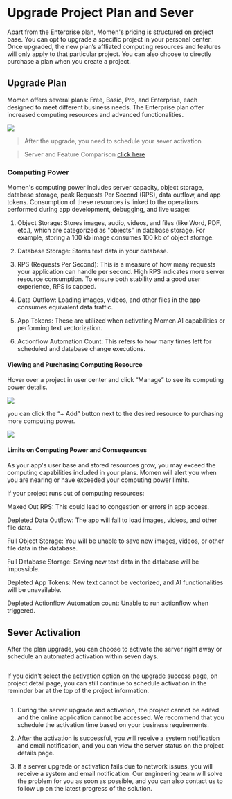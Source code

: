 # Upgrade Project Plan and Sever

Apart from the Enterprise plan, Momen's pricing is structured on project base. You can opt to upgrade a specific project in your personal center. Once upgraded, the new plan’s affliated computing resources and features will only apply to that particular project. You can also choose to directly purchase a plan when you create a project.

## Upgrade Plan

Momen offers several plans: Free, Basic, Pro, and Enterprise, each designed to meet different business needs. The Enterprise plan offer increased computing resources and advanced functionalities.

![](<../.gitbook/assets/0 (1).png>)

> After the upgrade, you need to schedule your sever activation

> Server and Feature Comparison [click here](https://momen.app/pricing)

### Computing Power
Momen's computing power includes server capacity, object storage, database storage, peak Requests Per Second (RPS), data outflow, and app tokens. Consumption of these resources is linked to the operations performed during app development, debugging, and live usage:

1. Object Storage: Stores images, audio, videos, and files (like Word, PDF, etc.), which are categorized as "objects" in database storage. For example, storing a 100 kb image consumes 100 kb of object storage.

2. Database Storage: Stores text data in your database.

3. RPS (Requests Per Second): This is a measure of how many requests your application can handle per second. High RPS indicates more server resource consumption. To ensure both stability and a good user experience, RPS is capped.

4. Data Outflow: Loading images, videos, and other files in the app consumes equivalent data traffic.

5. App Tokens: These are utilized when activating Momen AI capabilities or performing text vectorization.

6. Actionflow Automation Count: This refers to how many times left for scheduled and database change executions.

#### Viewing and Purchasing Computing Resource

Hover over a project in user center and click “Manage” to see its computing power details.

![](<../.gitbook/assets/2 (1) (1).png>)


you can click the “+ Add” button next to the desired resource to purchasing more computing power.

![](<../.gitbook/assets/4 (1).png>)

#### Limits on Computing Power and Consequences

As your app's user base and stored resources grow, you may exceed the computing capabilities included in your plans. Momen will alert you when you are nearing or have exceeded your computing power limits.

If your project runs out of computing resources:

Maxed Out RPS: This could lead to congestion or errors in app access.

Depleted Data Outflow: The app will fail to load images, videos, and other file data.

Full Object Storage: You will be unable to save new images, videos, or other file data in the database.

Full Database Storage: Saving new text data in the database will be impossible.

Depleted App Tokens: New text cannot be vectorized, and AI functionalities will be unavailable.

Depleted Actionflow Automation count: Unable to run actionflow when triggered.


## Sever Activation

After the plan upgrade, you can choose to activate the server right away or schedule an automated activation within seven days.

<figure><img src="../.gitbook/assets/截屏2024-04-25 12.41.02.png" alt=""><figcaption></figcaption></figure>

If you didn't select the activation option on the upgrade success page, on project detail page, you can still continue to schedule activation in the reminder bar at the top of the project information.

<figure><img src="../.gitbook/assets/截屏2024-04-28 16.35.42.png" alt=""><figcaption></figcaption></figure>

1. During the server upgrade and activation, the project cannot be edited and the online application cannot be accessed. We recommend that you schedule the activation time based on your business requirements.

2. After the activation is successful, you will receive a system notification and email notification, and you can view the server status on the project details page.

3. If a server upgrade or activation fails due to network issues, you will receive a system and email notification. Our engineering team will solve the problem for you as soon as possible, and you can also contact us to follow up on the latest progress of the solution.

